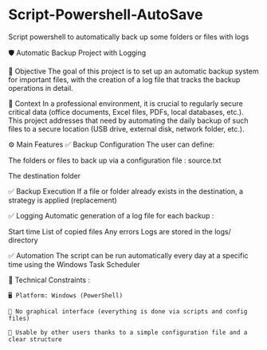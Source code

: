 # Script-Powershell-AutoSave
Script powershell to automatically back up some folders or files with logs


🛡️ Automatic Backup Project with Logging

🎯 Objective
The goal of this project is to set up an automatic backup system for important files, with the creation of a log file that tracks the backup operations in detail.

🧱 Context
In a professional environment, it is crucial to regularly secure critical data (office documents, Excel files, PDFs, local databases, etc.). This project addresses that need by automating the daily backup of such files to a secure location (USB drive, external disk, network folder, etc.).

⚙️ Main Features
✅ Backup Configuration
The user can define:

The folders or files to back up via a configuration file : source.txt

The destination folder

✅ Backup Execution
If a file or folder already exists in the destination, a strategy is applied (replacement)

✅ Logging
Automatic generation of a log file for each backup :

Start time
List of copied files
Any errors
Logs are stored in the logs/ directory

✅ Automation
The script can be run automatically every day at a specific time using the Windows Task Scheduler

🧠 Technical Constraints : 

	🖥️ Platform: Windows (PowerShell)

	📂 No graphical interface (everything is done via scripts and config files)

	🔧 Usable by other users thanks to a simple configuration file and a clear structure
